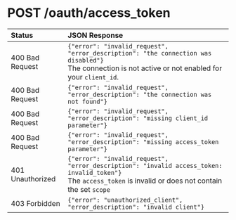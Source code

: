 # POST /oauth/access_token

| Status           | JSON Response |
| :--------------- |:------------- |
| <span class="badge badge-danger">400</span> Bad Request | `{"error": "invalid_request", "error_description": "the connection was disabled"}`</br> The connection is not active or not enabled for your `client_id`.|
| <span class="badge badge-danger">400</span> Bad Request | `{"error": "invalid_request", "error_description": "the connection was not found"}` |
| <span class="badge badge-danger">400</span> Bad Request | `{"error": "invalid_request", "error_description": "missing client_id parameter"}` |
| <span class="badge badge-danger">400</span> Bad Request | `{"error": "invalid_request", "error_description": "missing access_token parameter"}` |
| <span class="badge badge-danger">401</span> Unauthorized | `{"error": "invalid_request", "error_description": "invalid access_token: invalid_token"}` </br> The `access_token` is invalid or does not contain the set `scope`|
| <span class="badge badge-danger">403</span> Forbidden | `{"error": "unauthorized_client", "error_description": "invalid client"}` |